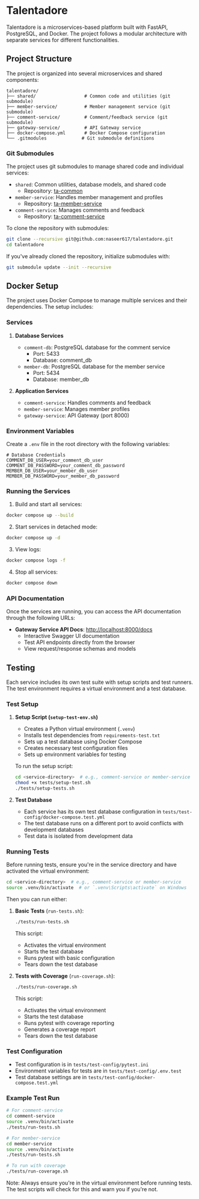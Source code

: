 # Talentadore

Talentadore is a microservices-based platform built with FastAPI, PostgreSQL, and Docker. The project follows a modular architecture with separate services for different functionalities.

## Project Structure

The project is organized into several microservices and shared components:

```
talentadore/
├── shared/                  # Common code and utilities (git submodule)
├── member-service/          # Member management service (git submodule)
├── comment-service/         # Comment/feedback service (git submodule)
├── gateway-service/         # API Gateway service
├── docker-compose.yml       # Docker Compose configuration
└── .gitmodules             # Git submodule definitions
```

### Git Submodules

The project uses git submodules to manage shared code and individual services:

- `shared`: Common utilities, database models, and shared code
  - Repository: [ta-common](https://github.com/naseer617/ta-common)
- `member-service`: Handles member management and profiles
  - Repository: [ta-member-service](https://github.com/naseer617/ta-member-service)
- `comment-service`: Manages comments and feedback
  - Repository: [ta-comment-service](https://github.com/naseer617/ta-comment-service)

To clone the repository with submodules:
```bash
git clone --recursive git@github.com:naseer617/talentadore.git
cd talentadore
```

If you've already cloned the repository, initialize submodules with:
```bash
git submodule update --init --recursive
```

## Docker Setup

The project uses Docker Compose to manage multiple services and their dependencies. The setup includes:

### Services

1. **Database Services**
   - `comment-db`: PostgreSQL database for the comment service
     - Port: 5433
     - Database: comment_db
   - `member-db`: PostgreSQL database for the member service
     - Port: 5434
     - Database: member_db

2. **Application Services**
   - `comment-service`: Handles comments and feedback
   - `member-service`: Manages member profiles
   - `gateway-service`: API Gateway (port 8000)

### Environment Variables

Create a `.env` file in the root directory with the following variables:
```env
# Database Credentials
COMMENT_DB_USER=your_comment_db_user
COMMENT_DB_PASSWORD=your_comment_db_password
MEMBER_DB_USER=your_member_db_user
MEMBER_DB_PASSWORD=your_member_db_password
```

### Running the Services

1. Build and start all services:
```bash
docker compose up --build
```

2. Start services in detached mode:
```bash
docker compose up -d
```

3. View logs:
```bash
docker compose logs -f
```

4. Stop all services:
```bash
docker compose down
```

### API Documentation

Once the services are running, you can access the API documentation through the following URLs:

- **Gateway Service API Docs**: [http://localhost:8000/docs](http://localhost:8000/docs)
  - Interactive Swagger UI documentation
  - Test API endpoints directly from the browser
  - View request/response schemas and models

## Testing

Each service includes its own test suite with setup scripts and test runners. The test environment requires a virtual environment and a test database.

### Test Setup

1. **Setup Script (`setup-test-env.sh`)**
   - Creates a Python virtual environment (`.venv`)
   - Installs test dependencies from `requirements-test.txt`
   - Sets up a test database using Docker Compose
   - Creates necessary test configuration files
   - Sets up environment variables for testing

   To run the setup script:
   ```bash
   cd <service-directory>  # e.g., comment-service or member-service
   chmod +x tests/setup-test.sh
   ./tests/setup-tests.sh
   ```

2. **Test Database**
   - Each service has its own test database configuration in `tests/test-config/docker-compose.test.yml`
   - The test database runs on a different port to avoid conflicts with development databases
   - Test data is isolated from development data

### Running Tests

Before running tests, ensure you're in the service directory and have activated the virtual environment:

```bash
cd <service-directory>  # e.g., comment-service or member-service
source .venv/bin/activate  # or `.venv\Scripts\activate` on Windows
```

Then you can run either:

1. **Basic Tests** (`run-tests.sh`):
   ```bash
   ./tests/run-tests.sh
   ```
   This script:
   - Activates the virtual environment
   - Starts the test database
   - Runs pytest with basic configuration
   - Tears down the test database

2. **Tests with Coverage** (`run-coverage.sh`):
   ```bash
   ./tests/run-coverage.sh
   ```
   This script:
   - Activates the virtual environment
   - Starts the test database
   - Runs pytest with coverage reporting
   - Generates a coverage report
   - Tears down the test database

### Test Configuration

- Test configuration is in `tests/test-config/pytest.ini`
- Environment variables for tests are in `tests/test-config/.env.test`
- Test database settings are in `tests/test-config/docker-compose.test.yml`

### Example Test Run

```bash
# For comment-service
cd comment-service
source .venv/bin/activate
./tests/run-tests.sh

# For member-service
cd member-service
source .venv/bin/activate
./tests/run-tests.sh

# To run with coverage
./tests/run-coverage.sh
```

Note: Always ensure you're in the virtual environment before running tests. The test scripts will check for this and warn you if you're not.